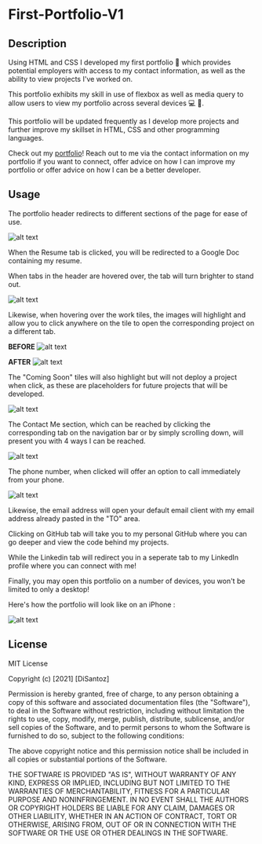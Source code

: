 # First-Portfolio-V1

## Description

Using HTML and CSS I developed my first portfolio :tada: which provides potential employers with access to my contact information, as well as the ability to view projects I've worked on.

This portfolio exhibits my skill in use of flexbox as well as media query to allow users to view my portfolio across several devices :computer: :iphone:.

This portfolio will be updated frequently as I develop more projects and further improve my skillset in HTML, CSS and other programming languages. 

Check out my [portfolio](https://disantoz.github.io/portfoliov1/)! Reach out to me via the contact information on my portfolio if you want to connect, offer advice on how I can improve my portfolio or offer advice on how I can be a better developer.

## Usage

The portfolio header redirects to different sections of the page for ease of use.

![alt text](./assets/images/header.png "Portfolio header")

When the Resume tab is clicked, you will be redirected to a Google Doc containing my resume.

When tabs in the header are hovered over, the tab will turn brighter to stand out.

![alt text](./assets/images/header-selection.png "Portfolio header highlighted")

Likewise, when hovering over the work tiles, the images will highlight and allow you to click anywhere on the tile to open the corresponding project on a different tab.

**BEFORE**
![alt text](./assets/images/work.png "Tile layout of portoflio")

**AFTER**
![alt text](./assets/images/deployable.png "Clickable tile")

The "Coming Soon" tiles will also highlight but will not deploy a project when click, as these are placeholders for future projects that will be developed.

![alt text](./assets/images/coming-soon.png "Placeholders for upcoming projects")

The Contact Me section, which can be reached by clicking the corresponding tab on the navigation bar or by simply scrolling down, will present you with 4 ways I can be reached.

![alt text](./assets/images/contact.png "the various ways to contact me")

The phone number, when clicked will offer an option to call immediately from your phone.

![alt text](./assets/images/call.png "call directly from the portfolio")

Likewise, the email address will open your default email client with my email address already pasted in the "TO" area.

Clicking on GitHub tab will take you to my personal GitHub where you can go deeper and view the code behind my projects. 

While the Linkedin tab will redirect you in a seperate tab to my LinkedIn profile where you can connect with me!

Finally, you may open this portfolio on a number of devices, you won't be limited to only a desktop! 

Here's how the portfolio will look like on an iPhone :

![alt text](./assets/images/mobile.png "view my portfolio on your mobile device!")


## License

MIT License

Copyright (c) [2021] [DiSantoz]

Permission is hereby granted, free of charge, to any person obtaining a copy
of this software and associated documentation files (the "Software"), to deal
in the Software without restriction, including without limitation the rights
to use, copy, modify, merge, publish, distribute, sublicense, and/or sell
copies of the Software, and to permit persons to whom the Software is
furnished to do so, subject to the following conditions:

The above copyright notice and this permission notice shall be included in all
copies or substantial portions of the Software.

THE SOFTWARE IS PROVIDED "AS IS", WITHOUT WARRANTY OF ANY KIND, EXPRESS OR
IMPLIED, INCLUDING BUT NOT LIMITED TO THE WARRANTIES OF MERCHANTABILITY,
FITNESS FOR A PARTICULAR PURPOSE AND NONINFRINGEMENT. IN NO EVENT SHALL THE
AUTHORS OR COPYRIGHT HOLDERS BE LIABLE FOR ANY CLAIM, DAMAGES OR OTHER
LIABILITY, WHETHER IN AN ACTION OF CONTRACT, TORT OR OTHERWISE, ARISING FROM,
OUT OF OR IN CONNECTION WITH THE SOFTWARE OR THE USE OR OTHER DEALINGS IN THE
SOFTWARE.







